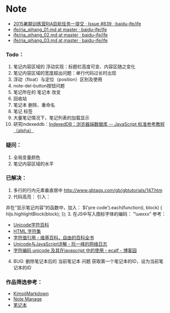 Note
===

- [2015暑期训练营RIA启航任务一提交 · Issue #839 · baidu-ife/ife](https://github.com/baidu-ife/ife/issues/839)
- [ife/ria_qihang_01.md at master · baidu-ife/ife](https://github.com/baidu-ife/ife/blob/master/2015_summer/task/ria_qihang_01.md)
- [ife/ria_qihang_02.md at master · baidu-ife/ife](https://github.com/baidu-ife/ife/blob/master/2015_summer/task/ria_qihang_02.md)
- [ife/ria_qihang_03.md at master · baidu-ife/ife](https://github.com/baidu-ife/ife/blob/master/2015_summer/task/ria_qihang_03.md)


### Todo：

1. 笔记内容区域的 浮动实现：标题栏高度可变、内容区随之变化
2. 笔记内容区域的宽度超出问题：单行代码过长时出现
3. 浮动（float）与定位（position）区别及使用
4. note-del-button按钮问题
5. 笔记所在的 笔记本 改变
6. 回收站
7. 笔记本 删除、重命名
8. 笔记 标签
9. 大量笔记情况下，笔记列表的加载显示
10. 研究indexeddb：[IndexedDB：浏览器端数据库 -- JavaScript 标准参考教程（alpha）](http://javascript.ruanyifeng.com/bom/indexeddb.html)



### 疑问：

1. 全局变量颜色
2. 笔记内容区域的水平

### 已解决：

1. 多行的行内元素垂直居中 http://www.gbtags.com/gb/gbtutorials/147.htm
2. 代码高亮：
  引入：
    <link href="http://cdn.bootcss.com/highlight.js/8.6/styles/default.min.css" rel="stylesheet">
    <script type="text/javascript" src="http://cdn.bootcss.com/highlight.js/8.6/highlight.min.js"></script>
  并在“显示笔记内容”的函数中，加入：
    $('pre code').each(function(i, block) {
    hljs.highlightBlock(block);
   });
3. 在JS中写入图标字体的编码：
    "\uexxx"
参考：
- [Unicode字符百科](http://unicode-table.com/cn/)
- [HTML 字符集](http://www.w3school.com.cn/tags/html_ref_charactersets.asp)
- [字符值引用 - 维基百科，自由的百科全书](https://zh.wikipedia.org/zh/%E5%AD%97%E7%AC%A6%E5%80%BC%E5%BC%95%E7%94%A8)
- [Unicode与JavaScript详解 - 阮一峰的网络日志](http://www.ruanyifeng.com/blog/2014/12/unicode.html)
- [字符编码 unicode 及其在javascript 中的使用 - ecalf - 博客园](http://www.cnblogs.com/ecalf/archive/2012/09/04/unicode.html)
4. BUG: 删除笔记本后的 当前笔记本 问题
    获取第一个笔记本的ID，设为当前笔记本的ID


### 作品筛选参考：
- [KimojiMarkdown](https://ife-kimoji.github.io/KimojiMarkdown/html/)
- [Note Manage](https://linkmyth.github.io/)
- [笔记本](https://skybit.github.io/task01/#)



